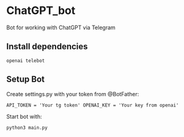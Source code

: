 <H1>ChatGPT_bot</H1>
Bot for working with ChatGPT via Telegram

<h2>Install dependencies</H2>

<code>openai
telebot
</code>

<h2>Setup Bot</h2>

Create settings.py with your token from @BotFather:

<code>API_TOKEN = 'Your tg token'
OPENAI_KEY = 'Your key from openai'
</code>

Start bot with:

<code>python3 main.py</code>
